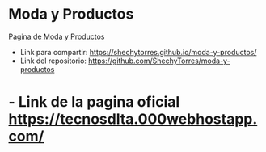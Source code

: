 # Moda y Productos
[Pagina de Moda y Productos](https://shechytorres.github.io/moda-y-productos/)

- Link para compartir: https://shechytorres.github.io/moda-y-productos/ 
- Link del repositorio: https://github.com/ShechyTorres/moda-y-productos

# - Link de la pagina oficial https://tecnosdlta.000webhostapp.com/ 

